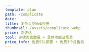 ```yaml
---
template: plan
path: /complicate
date: 
title: 复杂大型Web应用 
thumbnail: /assets/complicate.webp
price: 需评估
tool: 评估页面数量 + 具体功能及场景
price_info: 免费SSL部署 + 免费3个月售后
---
```


